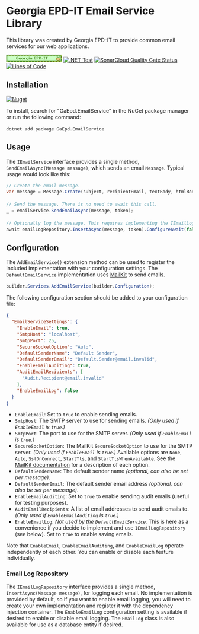 # Georgia EPD-IT Email Service Library

This library was created by Georgia EPD-IT to provide common email services for our web applications.

[![Georgia EPD-IT](https://raw.githubusercontent.com/gaepdit/gaepd-brand/main/blinkies/blinkies.cafe-gaepdit.gif)](https://github.com/gaepdit)
[![.NET Test](https://github.com/gaepdit/email-service/actions/workflows/dotnet.yml/badge.svg)](https://github.com/gaepdit/email-service/actions/workflows/dotnet.yml)
[![SonarCloud Quality Gate Status](https://sonarcloud.io/api/project_badges/measure?project=gaepdit_email-service&metric=alert_status)](https://sonarcloud.io/summary/new_code?id=gaepdit_email-service)
[![Lines of Code](https://sonarcloud.io/api/project_badges/measure?project=gaepdit_email-service&metric=ncloc)](https://sonarcloud.io/summary/new_code?id=gaepdit_email-service)

## Installation

[![Nuget](https://img.shields.io/nuget/v/GaEpd.EmailService)](https://www.nuget.org/packages/GaEpd.EmailService)

To install, search for "GaEpd.EmailService" in the NuGet package manager or run the following command:

`dotnet add package GaEpd.EmailService`

## Usage

The `IEmailService` interface provides a single method, `SendEmailAsync(Message message)`, which sends an email
`Message`. Typical usage would look like this:

```csharp
// Create the email message.
var message = Message.Create(subject, recipientEmail, textBody, htmlBody, senderName, senderEmail, [ccRecipient]);

// Send the message. There is no need to await this call.
_ = emailService.SendEmailAsync(message, token);

// Optionally log the message. This requires implementing the IEmailLogRepository interface.
await emailLogRepository.InsertAsync(message, token).ConfigureAwait(false);
```

## Configuration

The `AddEmailService()` extension method can be used to register the included implementation with your configuration
settings. The `DefaultEmailService` implementation uses [MailKit](https://github.com/jstedfast/MailKit) to send emails.

```csharp
builder.Services.AddEmailService(builder.Configuration);
```

The following configuration section should be added to your configuration file:

```json
{
  "EmailServiceSettings": {
    "EnableEmail": true,
    "SmtpHost": "localhost",
    "SmtpPort": 25,
    "SecureSocketOption": "Auto",
    "DefaultSenderName": "Default Sender",
    "DefaultSenderEmail": "Default.Sender@email.invalid",
    "EnableEmailAuditing": true,
    "AuditEmailRecipients": [
      "Audit.Recipient@email.invalid"
    ],
    "EnableEmailLog": false
  }
}
```

* `EnableEmail`: Set to `true` to enable sending emails.
* `SmtpHost`: The SMTP server to use for sending emails. *(Only used if `EnableEmail` is `true`.)*
* `SmtpPort`: The port to use for the SMTP server. *(Only used if `EnableEmail` is `true`.)*
* `SecureSocketOption`: The MailKit `SecureSocketOption` to use for the SMTP server.  *(Only used if `EnableEmail` is
  `true`.)* Available options are `None`, `Auto`, `SslOnConnect`, `StartTls`, and `StartTlsWhenAvailable`. See
  the [MailKit documentation](https://github.com/jstedfast/MailKit/blob/5af38db5b64784e90aaa0c348987bf690044e063/MailKit/Security/SecureSocketOptions.cs)
  for a description of each option.
* `DefaultSenderName`: The default sender name *(optional, can also be set per message)*.
* `DefaultSenderEmail`: The default sender email address *(optional, can also be set per message)*.
* `EnableEmailAuditing`: Set to `true` to enable sending audit emails (useful for testing purposes).
* `AuditEmailRecipients`: A list of email addresses to send audit emails to. *(Only used if `EnableEmailAuditing` is
  `true`.)*
* `EnableEmailLog`: *Not used by the `DefaultEmailService`.* This is here as a convenience if you decide to implement
  and use `IEmailLogRepository` (see below). Set to `true` to enable saving emails.

Note that `EnableEmail`, `EnableEmailAuditing`, and `EnableEmailLog` operate independently of each other. You can enable
or disable each feature individually.

### Email Log Repository

The `IEmailLogRepository` interface provides a single method, `InsertAsync(Message message)`, for logging each
email. No implementation is provided by default, so if you want to enable email logging, you will need to create
your own implementation and register it with the dependency injection container. The `EnableEmailLog` configuration
setting is available if desired to enable or disable email logging. The `EmailLog` class is also available for use as a database entity if desired.

